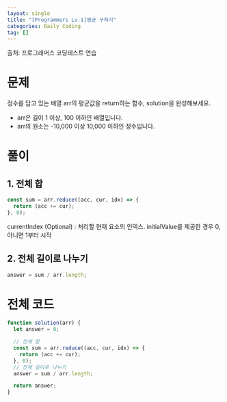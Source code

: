 ```yaml
---
layout: single
title: "[Programmers Lv.1]평균 구하기"
categories: Daily Coding
tag: []
---
```


출처: 프로그래머스 코딩테스트 연습

# 문제

정수를 담고 있는 배열 arr의 평균값을 return하는 함수, solution을 완성해보세요.

- arr은 길이 1 이상, 100 이하인 배열입니다.
- arr의 원소는 -10,000 이상 10,000 이하인 정수입니다.

# 풀이

## 1. 전체 합

```javascript
const sum = arr.reduce((acc, cur, idx) => {
  return (acc += cur);
}, 0);
```

currentIndex (Optional) : 처리할 현재 요소의 인덱스. initialValue를 제공한 경우 0, 아니면 1부터 시작

## 2. 전체 길이로 나누기

```javascript
answer = sum / arr.length;
```

# 전체 코드

```javascript
function solution(arr) {
  let answer = 0;

  // 전체 합
  const sum = arr.reduce((acc, cur, idx) => {
    return (acc += cur);
  }, 0);
  // 전체 길이로 나누기
  answer = sum / arr.length;

  return answer;
}
```
